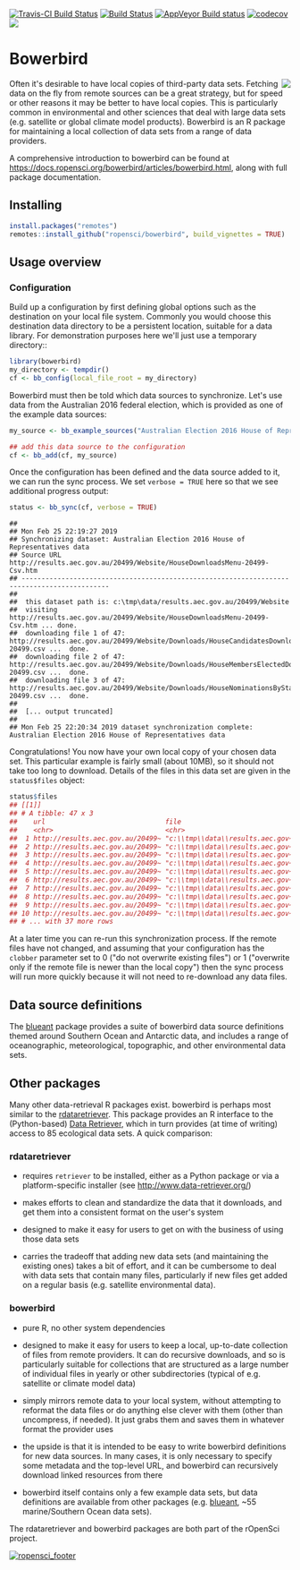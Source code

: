 
<!-- README.md is generated from README.Rmd. Please edit that file -->
[![Travis-CI Build Status](http://badges.herokuapp.com/travis/ropensci/bowerbird?branch=master&env=BUILD_NAME=trusty_release&label=linux)](https://travis-ci.org/ropensci/bowerbird) [![Build Status](http://badges.herokuapp.com/travis/ropensci/bowerbird?branch=master&env=BUILD_NAME=osx_release&label=osx)](https://travis-ci.org/ropensci/bowerbird) [![AppVeyor Build status](https://ci.appveyor.com/api/projects/status/5idrimyx0uuv6liu?svg=true)](https://ci.appveyor.com/project/ropensci/bowerbird) [![codecov](https://codecov.io/gh/ropensci/bowerbird/branch/master/graph/badge.svg)](https://codecov.io/gh/ropensci/bowerbird) [![](https://badges.ropensci.org/139_status.svg)](https://github.com/ropensci/onboarding/issues/139)

Bowerbird
=========

<img align="right" src="https://rawgit.com/ropensci/bowerbird/master/inst/extdata/bowerbird.svg" />

Often it's desirable to have local copies of third-party data sets. Fetching data on the fly from remote sources can be a great strategy, but for speed or other reasons it may be better to have local copies. This is particularly common in environmental and other sciences that deal with large data sets (e.g. satellite or global climate model products). Bowerbird is an R package for maintaining a local collection of data sets from a range of data providers.

A comprehensive introduction to bowerbird can be found at <https://docs.ropensci.org/bowerbird/articles/bowerbird.html>, along with full package documentation.

Installing
----------

``` r
install.packages("remotes")
remotes::install_github("ropensci/bowerbird", build_vignettes = TRUE)
```

Usage overview
--------------

### Configuration

Build up a configuration by first defining global options such as the destination on your local file system. Commonly you would choose this destination data directory to be a persistent location, suitable for a data library. For demonstration purposes here we'll just use a temporary directory::

``` r
library(bowerbird)
my_directory <- tempdir()
cf <- bb_config(local_file_root = my_directory)
```

Bowerbird must then be told which data sources to synchronize. Let's use data from the Australian 2016 federal election, which is provided as one of the example data sources:

``` r
my_source <- bb_example_sources("Australian Election 2016 House of Representatives data")

## add this data source to the configuration
cf <- bb_add(cf, my_source)
```

Once the configuration has been defined and the data source added to it, we can run the sync process. We set `verbose = TRUE` here so that we see additional progress output:

``` r
status <- bb_sync(cf, verbose = TRUE)
```

    ##  
    ## Mon Feb 25 22:19:27 2019 
    ## Synchronizing dataset: Australian Election 2016 House of Representatives data 
    ## Source URL http://results.aec.gov.au/20499/Website/HouseDownloadsMenu-20499-Csv.htm 
    ## -------------------------------------------------------------------------------------------- 
    ##  
    ##  this dataset path is: c:\tmp\data/results.aec.gov.au/20499/Website 
    ##  visiting http://results.aec.gov.au/20499/Website/HouseDownloadsMenu-20499-Csv.htm ... done. 
    ##  downloading file 1 of 47: http://results.aec.gov.au/20499/Website/Downloads/HouseCandidatesDownload-20499.csv ...  done. 
    ##  downloading file 2 of 47: http://results.aec.gov.au/20499/Website/Downloads/HouseMembersElectedDownload-20499.csv ...  done. 
    ##  downloading file 3 of 47: http://results.aec.gov.au/20499/Website/Downloads/HouseNominationsByStateDownload-20499.csv ...  done. 
    ##  
    ##  [... output truncated] 
    ##  
    ## Mon Feb 25 22:20:34 2019 dataset synchronization complete: Australian Election 2016 House of Representatives data

Congratulations! You now have your own local copy of your chosen data set. This particular example is fairly small (about 10MB), so it should not take too long to download. Details of the files in this data set are given in the `status$files` object:

``` r
status$files
## [[1]]
## # A tibble: 47 x 3
##    url                              file                             note  
##    <chr>                            <chr>                            <chr> 
##  1 http://results.aec.gov.au/20499~ "c:\\tmp\\data\\results.aec.gov~ downl~
##  2 http://results.aec.gov.au/20499~ "c:\\tmp\\data\\results.aec.gov~ downl~
##  3 http://results.aec.gov.au/20499~ "c:\\tmp\\data\\results.aec.gov~ downl~
##  4 http://results.aec.gov.au/20499~ "c:\\tmp\\data\\results.aec.gov~ downl~
##  5 http://results.aec.gov.au/20499~ "c:\\tmp\\data\\results.aec.gov~ downl~
##  6 http://results.aec.gov.au/20499~ "c:\\tmp\\data\\results.aec.gov~ downl~
##  7 http://results.aec.gov.au/20499~ "c:\\tmp\\data\\results.aec.gov~ downl~
##  8 http://results.aec.gov.au/20499~ "c:\\tmp\\data\\results.aec.gov~ downl~
##  9 http://results.aec.gov.au/20499~ "c:\\tmp\\data\\results.aec.gov~ downl~
## 10 http://results.aec.gov.au/20499~ "c:\\tmp\\data\\results.aec.gov~ downl~
## # ... with 37 more rows
```

At a later time you can re-run this synchronization process. If the remote files have not changed, and assuming that your configuration has the `clobber` parameter set to 0 ("do not overwrite existing files") or 1 ("overwrite only if the remote file is newer than the local copy") then the sync process will run more quickly because it will not need to re-download any data files.

Data source definitions
-----------------------

The [blueant](https://github.com/AustralianAntarcticDivision/blueant) package provides a suite of bowerbird data source definitions themed around Southern Ocean and Antarctic data, and includes a range of oceanographic, meteorological, topographic, and other environmental data sets.

Other packages
--------------

Many other data-retrieval R packages exist. bowerbird is perhaps most similar to the [rdataretriever](https://cran.r-project.org/package=rdataretriever). This package provides an R interface to the (Python-based) [Data Retriever](http://www.data-retriever.org/), which in turn provides (at time of writing) access to 85 ecological data sets. A quick comparison:

### rdataretriever

-   requires `retriever` to be installed, either as a Python package or via a platform-specific installer (see <http://www.data-retriever.org/>)

-   makes efforts to clean and standardize the data that it downloads, and get them into a consistent format on the user's system

-   designed to make it easy for users to get on with the business of using those data sets

-   carries the tradeoff that adding new data sets (and maintaining the existing ones) takes a bit of effort, and it can be cumbersome to deal with data sets that contain many files, particularly if new files get added on a regular basis (e.g. satellite environmental data).

### bowerbird

-   pure R, no other system dependencies

-   designed to make it easy for users to keep a local, up-to-date collection of files from remote providers. It can do recursive downloads, and so is particularly suitable for collections that are structured as a large number of individual files in yearly or other subdirectories (typical of e.g. satellite or climate model data)

-   simply mirrors remote data to your local system, without attempting to reformat the data files or do anything else clever with them (other than uncompress, if needed). It just grabs them and saves them in whatever format the provider uses

-   the upside is that it is intended to be easy to write bowerbird definitions for new data sources. In many cases, it is only necessary to specify some metadata and the top-level URL, and bowerbird can recursively download linked resources from there

-   bowerbird itself contains only a few example data sets, but data definitions are available from other packages (e.g. [blueant](https://github.com/AustralianAntarcticDivision/blueant), ~55 marine/Southern Ocean data sets).

The rdataretriever and bowerbird packages are both part of the rOpenSci project.

[![ropensci\_footer](https://ropensci.org/public_images/scar_footer.png)](https://ropensci.org)
